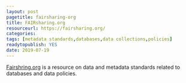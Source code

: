 ```yaml
---
layout: post 
pagetitle: fairsharing-org
title: FAIRsharing.org
resourceurl: https://fairsharing.org/
categories: 
tags: [metadata standards,databases,data collections,policies]
readytopublish: YES
date: 2019-07-19
---
```

[Fairshring.org](https://fairsharing.org/) is a resource on data and metadata standards related to databases and data policies.